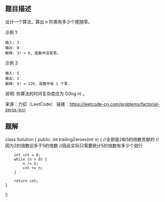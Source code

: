 ## 题目描述
设计一个算法，算出 n 阶乘有多少个尾随零。

示例 1:
```
输入: 3
输出: 0
解释: 3! = 6, 尾数中没有零。
```
示例 2:
```
输入: 5
输出: 1
解释: 5! = 120, 尾数中有 1 个零.
```
说明: 你算法的时间复杂度应为 O(log n) 。

来源：力扣（LeetCode）
链接：https://leetcode-cn.com/problems/factorial-zeros-lcci

## 题解
class Solution {
public:
    int trailingZeroes(int n) {
        //全部是2和5的倍数贡献的
        //因为2的倍数远多于5的倍数
        //因此实际只需要统计5的倍数有多少个就行

        int cnt = 0;
        while (n > 0) {
            n /= 5;
            cnt += n;
        }

        return cnt;
    }
};